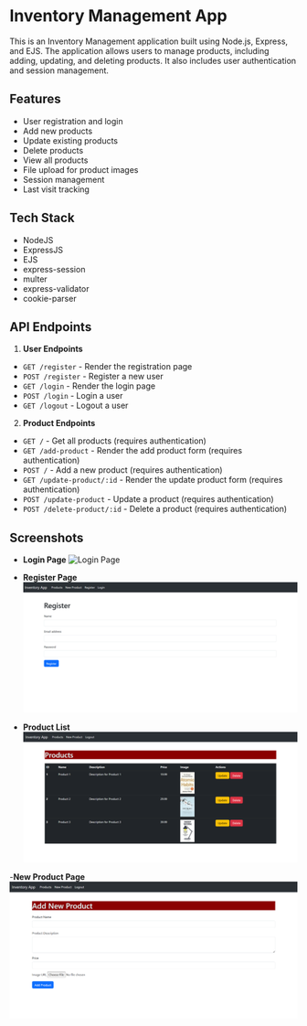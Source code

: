 # Inventory Management App

This is an Inventory Management application built using Node.js, Express, and EJS. The application allows users to manage products, including adding, updating, and deleting products. It also includes user authentication and session management.

## Features

- User registration and login
- Add new products
- Update existing products
- Delete products
- View all products
- File upload for product images
- Session management
- Last visit tracking

## Tech Stack

- NodeJS
- ExpressJS
- EJS
- express-session
- multer
- express-validator
- cookie-parser

## API Endpoints

1. **User Endpoints**
- `GET /register` - Render the registration page
- `POST /register` - Register a new user
- `GET /login` - Render the login page
- `POST /login` - Login a user
- `GET /logout` - Logout a user

2. **Product Endpoints**
- `GET /` - Get all products (requires authentication)
- `GET /add-product` - Render the add product form (requires authentication)
- `POST /` - Add a new product (requires authentication)
- `GET /update-product/:id` - Render the update product form (requires authentication)
- `POST /update-product` - Update a product (requires authentication)
- `POST /delete-product/:id` - Delete a product (requires authentication)

## Screenshots

- **Login Page**
![Login Page](public/images/login-page.png)

- **Register Page**
![Register Page](public/images/register.png)

- **Product List**
![Product List](public/images/products.png)

-**New Product Page**
![New Product Page](public/images/new-product.png)